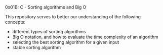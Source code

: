 0x01B: C - Sorting algorithms and Big O

This repository serves to better our understanding of the following concepts:

- different types of sorting algorithms
- Big O notation, and how to evaluate the time complexity of an algorithm
- selecting the best sorting algorithm for a given input
- stable sorting algorithm
